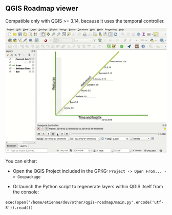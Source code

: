 ## QGIS Roadmap viewer

Compatible only with QGIS >= 3.14, because it uses the temporal controller.

![demo.gif](qgis-roadmap.gif)

You can either:
 
* Open the QGIS Project included in the GPKG:
`Project -> Open From... -> Geopackage`
 
* Or launch the Python script to regenerate layers within QGIS itself from the console:

`exec(open('/home/etienne/dev/other/qgis-roadmap/main.py'.encode('utf-8')).read())`
